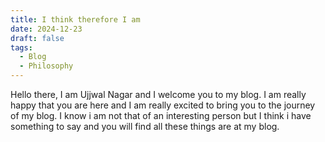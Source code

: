 ```yaml
---
title: I think therefore I am
date: 2024-12-23
draft: false
tags:
  - Blog
  - Philosophy
---
```

Hello there, I am Ujjwal Nagar and I welcome you to my blog. I am really happy that you are here and I am really excited to bring you to the journey of my blog.
I know i am not that of an interesting person but I think i have something to say and you will find all these things are at my blog.
